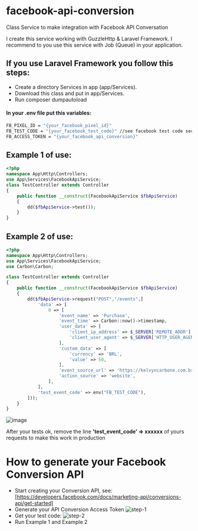 # facebook-api-conversion
Class Service to make integration with Facebook API Conversation

I create this service working with GuzzleHttp & Laravel Framework. I recommend to you use this service with Job (Queue) in your application.

## If you use Laravel Framework you follow this steps:
- Create a directory Services in app (app/Services).
- Download this class and put in app/Services.
- Run composer dumpautoload

#### In your .env file put this variables:
```bash
FB_PIXEL_ID = "{your_facebook_pixel_id}"
FB_TEST_CODE = "{your_facebook_test_code}" //see facebook test code section
FB_ACCESS_TOKEN = "{your_facebook_api_conversion}"
```

## Example 1 of use:

```php
<?php
namespace App\Http\Controllers;
use App\Services\FacebookApiService;
class TestController extends Controller
{
    public function __construct(FacebookApiService $fbApiService)
    {
        dd($fbApiService->test());
    }
}
```

## Example 2 of use:

```php
<?php
namespace App\Http\Controllers;
use App\Services\FacebookApiService;
use Carbon\Carbon;

class TestController extends Controller
{
    public function __construct(FacebookApiService $fbApiService)
    {
        dd($fbApiService->request("POST","/events",[
            'data' => [
                0 => [
                    'event_name' => 'Purchase',
                    'event_time' => Carbon::now()->timestamp,
                    'user_data' => [
                        'client_ip_address' => $_SERVER['REMOTE_ADDR'],
                        'client_user_agent' => $_SERVER['HTTP_USER_AGENT']
                    ],
                    'custom_data' => [
                        'currency' => 'BRL',
                        'value' => 50,
                    ],
                    'event_source_url' => 'https://kelvyncarbone.com.br',
                    'action_source' => 'website',
                ],
            ],
            'test_event_code' => env("FB_TEST_CODE"),
        ]));
    }
}
```
![image](https://user-images.githubusercontent.com/5288360/121966848-b4853b80-cd45-11eb-9dfa-363315066a6b.png)

After your tests ok, remove the line **'test_event_code' => xxxxxx** of yours requests to make this work in production

# How to generate your Facebook Conversion API
- Start creating your Conversion API, see: [https://developers.facebook.com/docs/marketing-api/conversions-api/get-started] 
- Generate your API Conversion Access Token ![step-1](https://user-images.githubusercontent.com/5288360/121966455-15f8da80-cd45-11eb-97a3-b62d668f4618.png)
- Get your test code: ![step-2](https://user-images.githubusercontent.com/5288360/121966439-0e393600-cd45-11eb-8b5d-2afb945ab43c.png)
- Run Example 1 and Example 2
